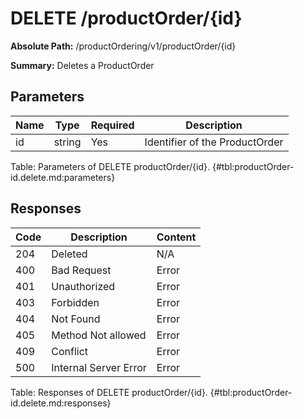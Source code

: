 <!--
    ATTENTION: This file was generated via gradle!
               Do NOT manually edit this file! Any such changes will be overwritten!
-->

# DELETE /productOrder/{id}

**Absolute Path:** /productOrdering/v1/productOrder/{id}

**Summary:** Deletes a ProductOrder

## Parameters

| Name | Type | Required | Description |
|------|------|----------|-------------|
| id | string | Yes | Identifier of the ProductOrder |

Table: Parameters of DELETE productOrder/{id}. {#tbl:productOrder-id.delete.md:parameters}

## Responses

| Code | Description | Content |
|------|-------------|---------|
| 204 | Deleted | N/A |
| 400 | Bad Request | Error |
| 401 | Unauthorized | Error |
| 403 | Forbidden | Error |
| 404 | Not Found | Error |
| 405 | Method Not allowed | Error |
| 409 | Conflict | Error |
| 500 | Internal Server Error | Error |

Table: Responses of DELETE productOrder/{id}. {#tbl:productOrder-id.delete.md:responses}
